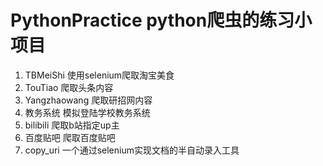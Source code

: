 # PythonPractice python爬虫的练习小项目
1. TBMeiShi    使用selenium爬取淘宝美食
2. TouTiao  爬取头条内容
3. Yangzhaowang  爬取研招网内容
4. 教务系统  模拟登陆学校教务系统
5. bilibili 爬取b站指定up主
6. 百度贴吧 爬取百度贴吧
7. copy_uri  一个通过selenium实现文档的半自动录入工具

